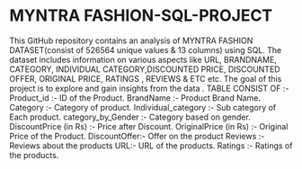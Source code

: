 # MYNTRA FASHION-SQL-PROJECT
This GitHub repository contains an analysis of MYNTRA FASHION DATASET(consist of 526564 unique values & 13 columns) using SQL. The dataset includes information on various aspects like URL, BRANDNAME, CATEGORY, INDIVIDUAL CATEGORY,DISCOUNTED PRICE, DISCOUNTED OFFER, ORIGINAL PRICE, RATINGS , REVIEWS & ETC etc. The goal of this project is to explore and gain insights from the data .
TABLE CONSIST OF :-
Product_id :- ID of the Product.
BrandName :- Product Brand Name.
Category :- Category of product.
Individual_category :- Sub category of Each product.
category_by_Gender :- Category based on gender.
DiscountPrice (in Rs) :- Price after Discount.
OriginalPrice (in Rs) :- Original Price of the Product.
DiscountOffer:- Offer on the product
Reviews :- Reviews about the products
URL:- URL of the products.
Ratings :- Ratings of the products.
